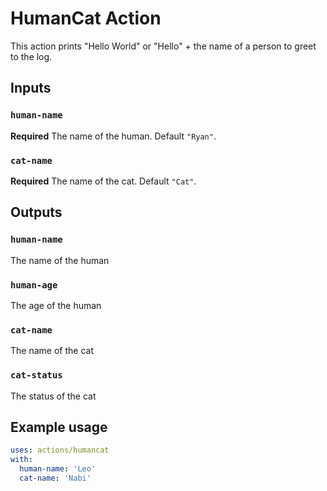 # HumanCat Action

This action prints "Hello World" or "Hello" + the name of a person to greet to the log.

## Inputs

### `human-name`

**Required** The name of the human. Default `"Ryan"`.

### `cat-name`

**Required** The name of the cat. Default `"Cat"`.

## Outputs

### `human-name`

The name of the human

### `human-age`

The age of the human

### `cat-name`

The name of the cat

### `cat-status`

The status of the cat

## Example usage

```yaml
uses: actions/humancat
with:
  human-name: 'Leo'
  cat-name: 'Nabi'
```

